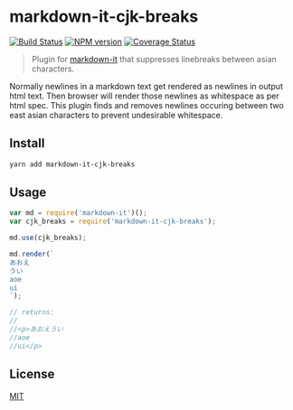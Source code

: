 # markdown-it-cjk-breaks

[![Build Status](https://img.shields.io/travis/markdown-it/markdown-it-cjk-breaks/master.svg?style=flat)](https://travis-ci.org/markdown-it/markdown-it-cjk-breaks)
[![NPM version](https://img.shields.io/npm/v/markdown-it-cjk-breaks.svg?style=flat)](https://www.npmjs.org/package/markdown-it-cjk-breaks)
[![Coverage Status](https://coveralls.io/repos/markdown-it/markdown-it-cjk-breaks/badge.svg?branch=master&service=github)](https://coveralls.io/github/markdown-it/markdown-it-cjk-breaks?branch=master)

> Plugin for [markdown-it](https://github.com/markdown-it/markdown-it) that suppresses linebreaks between asian characters.

Normally newlines in a markdown text get rendered as newlines in output html text. Then browser will render those newlines as whitespace as per html spec. This plugin finds and removes newlines occuring between two east asian characters to prevent undesirable whitespace.


## Install

```bash
yarn add markdown-it-cjk-breaks
```


## Usage

```js
var md = require('markdown-it')();
var cjk_breaks = require('markdown-it-cjk-breaks');

md.use(cjk_breaks);

md.render(`
あおえ
うい
aoe
ui
`);

// returns:
//
//<p>あおえうい
//aoe
//ui</p>
```


## License

[MIT](https://github.com/markdown-it/markdown-it-cjk-breaks/blob/master/LICENSE)
